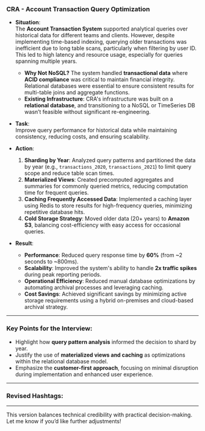 ### **CRA - Account Transaction Query Optimization**

- **Situation**:  
    The **Account Transaction System** supported analytical queries over historical data for different teams and clients. However, despite implementing time-based indexing, querying older transactions was inefficient due to long table scans, particularly when filtering by user ID. This led to high latency and resource usage, especially for queries spanning multiple years.
    
    - **Why Not NoSQL?** The system handled **transactional data** where **ACID compliance** was critical to maintain financial integrity. Relational databases were essential to ensure consistent results for multi-table joins and aggregate functions.
    - **Existing Infrastructure**: CRA's infrastructure was built on a **relational database**, and transitioning to a NoSQL or TimeSeries DB wasn’t feasible without significant re-engineering.
- **Task**:  
    Improve query performance for historical data while maintaining consistency, reducing costs, and ensuring scalability.
    
- **Action**:
    
    1. **Sharding by Year**: Analyzed query patterns and partitioned the data by year (e.g., `transactions_2020`, `transactions_2021`) to limit query scope and reduce table scan times.
    2. **Materialized Views**: Created precomputed aggregates and summaries for commonly queried metrics, reducing computation time for frequent queries.
    3. **Caching Frequently Accessed Data**: Implemented a caching layer using Redis to store results for high-frequency queries, minimizing repetitive database hits.
    4. **Cold Storage Strategy**: Moved older data (20+ years) to **Amazon S3**, balancing cost-efficiency with easy access for occasional queries.
- **Result**:
    
    - **Performance**: Reduced query response time by **60%** (from ~2 seconds to ~800ms).
    - **Scalability**: Improved the system's ability to handle **2x traffic spikes** during peak reporting periods.
    - **Operational Efficiency**: Reduced manual database optimizations by automating archival processes and leveraging caching.
    - **Cost Savings**: Achieved significant savings by minimizing active storage requirements using a hybrid on-premises and cloud-based archival strategy.

---

### **Key Points for the Interview**:

- Highlight how **query pattern analysis** informed the decision to shard by year.
- Justify the use of **materialized views and caching** as optimizations within the relational database model.
- Emphasize the **customer-first approach**, focusing on minimal disruption during implementation and enhanced user experience.

---

### Revised Hashtags:


---

This version balances technical credibility with practical decision-making. Let me know if you’d like further adjustments!